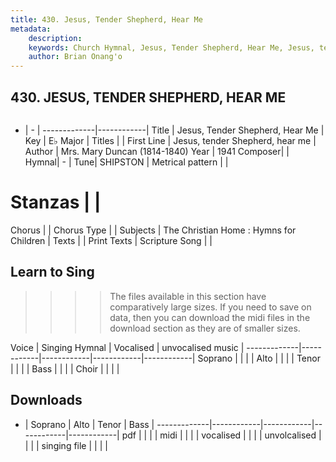 ```yaml
---
title: 430. Jesus, Tender Shepherd, Hear Me
metadata:
    description: 
    keywords: Church Hymnal, Jesus, Tender Shepherd, Hear Me, Jesus, tender Shepherd, hear me, 
    author: Brian Onang'o
---
```



## 430. JESUS, TENDER SHEPHERD, HEAR ME

```txt

```

- |   -  |
-------------|------------|
Title | Jesus, Tender Shepherd, Hear Me |
Key | E♭ Major |
Titles |  |
First Line | Jesus, tender Shepherd, hear me |
Author | Mrs. Mary Duncan (1814-1840)
Year | 1941
Composer|  |
Hymnal|  - |
Tune| SHIPSTON |
Metrical pattern | |
# Stanzas |  |
Chorus |  |
Chorus Type |  |
Subjects | The Christian Home : Hymns for Children |
Texts |  |
Print Texts | 
Scripture Song |  |
  
## Learn to Sing

>>>> The files available in this section have comparatively large sizes. If you need to save on data, then you can download the midi files in the download section as they are of smaller sizes.

Voice |  Singing Hymnal | Vocalised | unvocalised music |
-------------|------------|------------|------------|------------|
Soprano | | | |
Alto | | | |
Tenor | | | |
Bass | | | |
Choir | | | |

## Downloads

- |  Soprano | Alto | Tenor | Bass |
-------------|------------|------------|------------|------------|
pdf | | | |
midi | | | |
vocalised | | | |
unvolcalised | | | |
singing file | | | |
  